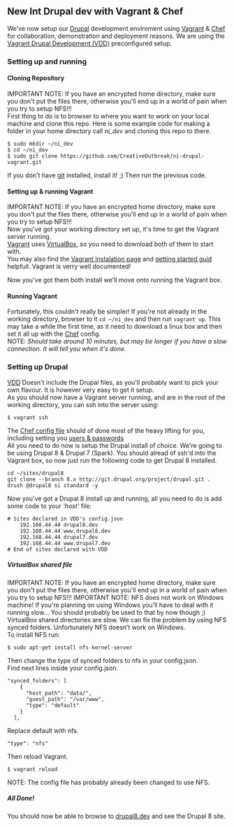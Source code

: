 ## New Int Drupal dev with Vagrant & Chef
We've now setup our [Drupal][2] development enviroment using [Vagrant][1] & [Chef][3] for collaboration, demonstration and deployment reasons. We are using the [Vagrant Drupal Development (VDD)][9] preconfigured setup.
### Setting up and running
#### Cloning Repository
IMPORTANT NOTE: If you have an encrypted home directory, make sure you don't put the files there, otherwise you'll end up in a world of pain when you try to setup NFS!!!  
First thing to do is to browser to where you want to work on your local machine and clone this repo. Here is some example code for making a folder in your home directory call *ni_dev* and cloning this repo to there.
```shell
$ sudo mkdir ~/ni_dev
$ cd ~/ni_dev
$ sudo git clone https://github.com/CreativeOutbreak/ni-drupal-vagrant.git
```
If you don't have [git][4] installed, install it! ;)
Then run the previous code.
#### Setting up & running Vagrant
IMPORTANT NOTE: If you have an encrypted home directory, make sure you don't put the files there, otherwise you'll end up in a world of pain when you try to setup NFS!!!  
Now you've got your working directory set up, it's time to get the Vagrant server running.  
[Vagrant][6] uses [VirtualBox][5], so you need to download both of them to start with.  
You may also find the [Vagrant instalation page][7] and [getting started guid][8] helpfull.  Vagrant is verry well documented!

Now you've got them both install we'll move onto running the Vagrant box.

#### Running Vagrant
Fortunately, this couldn't really be simpler!  If you're not already in the working directory, browser to it `cd ~/ni_dev` and then run `vagrant up`. This may take a while the first time, as it need to download a linux box and then set it all up with the [Chef][3] config.  
NOTE: *Should take around 10 minutes, but may be longer if you have a slow connection.  It will tell you when it's done.*

### Setting up Drupal
[VDD][9] Doesn't include the Drupal files, as you'll probably want to pick your own flavour.  It is however very easy to get it setup.  
As you should now have a Vagrant server running, and are in the root of the working directory, you can ssh into the server using:
```
$ vagrant ssh
```
The [Chef config file][10] should of done most of the heavy lifting for you, including setting you [users & passwords][11]  
All you need to do now is setup the Drupal install of choice.  We're going to be using Drupal 8 & Drupal 7 (Spark).
You should alread of ssh'd into the Vagrant box, so now just run the following code to get Drupal 8 installed.
```
cd ~/sites/drupal8
git clone --branch 8.x http://git.drupal.org/project/drupal.git .
drush @drupal8 si standard -y
```
Now you've got a Drupal 8 install up and running, all you need to do is add some code to your *'host'* file:
```
# Sites declared in VDD's config.json
    192.168.44.44 drupal8.dev
    192.168.44.44 www.drupal8.dev
    192.168.44.44 drupal7.dev
    192.168.44.44 www.drupal7.dev
# End of sites declared with VDD
```

##### VirtualBox shared file
IMPORTANT NOTE: If you have an encrypted home directory, make sure you don't put the files there, otherwise you'll end up in a world of pain when you try to setup NFS!!!
IMPORTANT NOTE: NFS does not work on Windows machine!  If you're planning on using Windows you'll have to deal with it running slow... You should probably be used to that by now though ;)     
VirtualBox shared directories are slow. We can fix the problem by using NFS synced folders. Unfortunately NFS doesn’t work on Windows.  
To install NFS run:
```
$ sudo apt-get install nfs-kernel-server
```
Then change the type of synced folders to nfs in your config.json.  
Find next lines inside your config.json.
```
"synced_folders": [
    {
      "host_path": "data/",
      "guest_path": "/var/www",
      "type": "default"
    }
  ],
```
Replace default with nfs.
```
"type": "nfs"
```
Then reload Vagrant.
```
$ vagrant reload
```
NOTE:  The config file has probably already been changed to use NFS.  
##### All Done!  
You should now be able to browse to [drupal8.dev][12] and see the Drupal 8 site.


[1]: http://www.vagrantup.com/      "Vagrant - Main site"
[2]: https://www.drupal.org/       "Dupal - Main site"
[3]: http://www.getchef.com/         "Chef - Main site"
[4]: http://git-scm.com/            "Git - Main site"
[5]: https://www.virtualbox.org/wiki/Downloads      "VirtualBox - Download page"
[6]: http://www.vagrantup.com/downloads.html        "Vagrant - Dowload page"
[7]: http://docs.vagrantup.com/v2/installation/index.html       "Vagrant - Install page"
[8]: http://docs.vagrantup.com/v2/getting-started/index.html    "Vagrant - Getting started"
[9]: https://www.drupal.org/node/2008758                        "VDD - Documentation"
[10]: https://github.com/CreativeOutbreak/ni-drupal-vagrant/blob/master/config.json "Chef config - Default"
[11]: https://github.com/CreativeOutbreak/ni-drupal-vagrant/blob/master/config.json#L16-L38 "Chef - Drupal config"
[12]: http://drupal8.dev
"Drupal 8 install - Local Vagrant Box"

